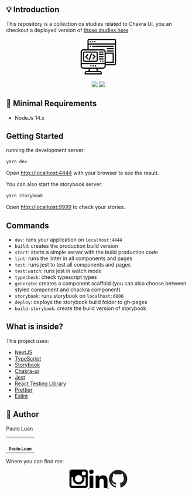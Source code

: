 ## 💡 Introduction

This repository is a collection os studies related to Chakra UI, you an checkout a deployed version of [those studies here](https://pauloluan.github.io/chakra-ui-studies/)

<span id="top"></span>

<p align="center">
    <a href="#"><img src="https://github.com/pauloluan/assets/blob/master/back.png?raw=true" width="100"></a>
</p>

<p align="center">
    <a href="https://github.com/PauloLuan/next-js-boilerplate/actions/workflows/ci.yml"><img src="https://img.shields.io/github/workflow/status/pauloluan/next-js-boilerplate/ci?style=for-the-badge"></a>
    <a href="https://github.com/PauloLuan/next-js-boilerplate/actions/workflows/ci.yml"><img src="https://forthebadge.com/images/badges/it-works-why.svg"></a>
</p>

## 📝 Minimal Requirements

- NodeJs 14.x

## Getting Started

running the development server:

```bash
yarn dev
```

Open [http://localhost:4444](http://localhost:4444) with your browser to see the result.

You can also start the storybook server:

```bash
yarn storybook
```

Open [http://localhost:9999](http://localhost:9999) to check your stories.

## Commands

- `dev`: runs your application on `localhost:4444`
- `build`: creates the production build version
- `start`: starts a simple server with the build production code
- `lint`: runs the linter in all components and pages
- `test`: runs jest to test all components and pages
- `test:watch`: runs jest in watch mode
- `typecheck`: check typescript types
- `generate`: creates a component scaffold (you can also choose between styled component and chackra component)
- `storybook`: runs storybook on `localhost:6006`
- `deploy`: deploys the storybook build folder to gh-pages
- `build-storybook`: create the build version of storybook

## What is inside?

This project uses:

- [NextJS](https://nextjs.org/)
- [TypeScript](https://www.typescriptlang.org/)
- [Storybook](https://storybook.js.org/)
- [Chakra-ui](https://chakra-ui.com/)
- [Jest](https://jestjs.io/)
- [React Testing Library](https://testing-library.com/docs/react-testing-library/intro)
- [Prettier](https://prettier.io/)
- [Eslint](https://eslint.org/)

## :pencil: Author

Paulo Luan

<table>
  <tr>
    <td align="center"><a href="https://github.com/pauloluan"><img src="https://github.com/pauloluan.png" width="100px;" alt=""/><br /><sub><b>Paulo Luan</b></sub></a><br /></td>
  <tr>
</table>

Where you can find me:

<p align="center">
  <a href="http://bit.ly/pauloluan-insta">
    <img src="https://github.com/pauloluan/assets/blob/master/insta.png" width="50"  alt="Follow me on Instagram" />
  </a>
  <a href="https://bit.ly/pauloluan/">
    <img src="https://github.com/pauloluan/assets/blob/master/linkedin.png?raw=true" width="50" alt="Follow me on Linkedin" />
  </a>
  <a href="https://github.com/pauloluan">
    <img src="https://github.com/pauloluan/assets/blob/master/github.png?raw=true" width="50"  alt="Follow me on Github" />
  </a>
</p>

